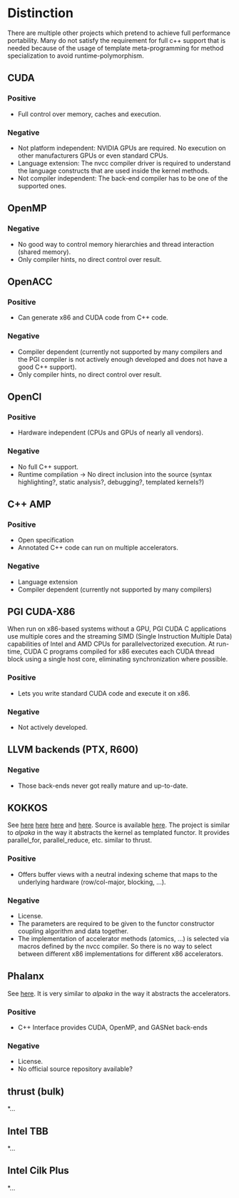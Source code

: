 Distinction
===========

There are multiple other projects which pretend to achieve full performance portability.
Many do not satisfy the requirement for full c++ support that is needed because of the usage of template meta-programming for method specialization to avoid runtime-polymorphism.


CUDA
------

### Positive
* Full control over memory, caches and execution.

### Negative
* Not platform independent: NVIDIA GPUs are required. No execution on other manufacturers GPUs or even standard CPUs.
* Language extension: The nvcc compiler driver is required to understand the language constructs that are used inside the kernel methods.
* Not compiler independent: The back-end compiler has to be one of the supported ones.


OpenMP
--------

### Negative
* No good way to control memory hierarchies and thread interaction (shared memory).
* Only compiler hints, no direct control over result.


OpenACC
---------

### Positive
* Can generate x86 and CUDA code from C++ code.

### Negative
* Compiler dependent (currently not supported by many compilers and the PGI compiler is not actively enough developed and does not have a good C++ support).
* Only compiler hints, no direct control over result.


OpenCl
--------

### Positive
* Hardware independent (CPUs and GPUs of nearly all vendors).

### Negative
* No full C++ support.
* Runtime compilation -> No direct inclusion into the source (syntax highlighting?, static analysis?, debugging?, templated kernels?)


C++ AMP
---------

### Positive
* Open specification
* Annotated C++ code can run on multiple accelerators.

### Negative
* Language extension
* Compiler dependent (currently not supported by many compilers)


PGI CUDA-X86
-------------
When run on x86-based systems without a GPU, PGI CUDA C applications use multiple cores and the streaming SIMD (Single Instruction Multiple Data) capabilities of Intel and AMD CPUs for parallelvectorized execution.
At run-time, CUDA C programs compiled for x86 executes each CUDA thread block using a single host core, eliminating synchronization where possible.

### Positive
* Lets you write standard CUDA code and execute it on x86.

### Negative
* Not actively developed.


LLVM backends (PTX, R600)
---------------------------

### Negative
* Those back-ends never got really mature and up-to-date.


KOKKOS
-------------
See [here](https://www.xsede.org/documents/271087/586927/Edwards-2013-XSCALE13-Kokkos.pdf)
[here](http://trilinos.org/oldsite/events/trilinos_user_group_2013/presentations/2013-11-TUG-Kokkos-Tutorial.pdf)
[here](http://on-demand.gputechconf.com/supercomputing/2013/presentation/SC3103_Towards-Performance-Portable-Applications-Kokkos.pdf)
and  [here](http://dx.doi.org/10.3233/SPR-2012-0343).
Source is available [here](https://github.com/trilinos/trilinos/tree/master/packages/kokkos).
The project is similar to *alpaka* in the way it abstracts the kernel as templated functor. 
It provides parallel_for, parallel_reduce, etc. similar to thrust.

### Positive
* Offers buffer views with a neutral indexing scheme that maps to the underlying hardware (row/col-major, blocking, ...). 

### Negative
* License.
* The parameters are required to be given to the functor constructor coupling algorithm and data together.
* The implementation of accelerator methods (atomics, ...) is selected via macros defined by the nvcc compiler. So there is no way to select between different x86 implementations for different x86 accelerators. 


Phalanx
-----------
See [here](http://www.mgarland.org/files/papers/phalanx-sc12-preprint.pdf).
It is very similar to *alpaka* in the way it abstracts the accelerators.

### Positive
* C++ Interface provides CUDA, OpenMP, and GASNet back-ends

### Negative
* License.
* No official source repository available?


thrust (bulk)
-------------
*...


Intel TBB
---------
*...


Intel Cilk Plus
---------------
*...
